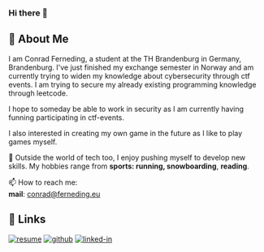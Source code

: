### Hi there 👋

## 🚀 About Me
I am Conrad Ferneding, a student at the TH Brandenburg in Germany, Brandenburg. I've just finished my exchange semester in Norway and am currently trying to widen my knowledge about cybersecurity through ctf events. I am trying to secure my already existing programming knowledge through leetcode.  

I hope to someday be able to work in security as I am currently having funning participating in ctf-events. 

I also interested in creating my own game in the future as I like to play games myself.  

🎸 Outside the world of tech too, I enjoy pushing myself to develop new skills. My hobbies range from **sports: running, snowboarding**, **reading**.

📫 How to reach me:  
**mail**: conrad@ferneding.eu

## 🔗 Links  

[![resume](https://img.shields.io/badge/Resume-4285F4?style=for-the-badge&logo=read-the-docs&logoColor=white)](https://firebasestorage.googleapis.com/v0/b/conrad-ferneding-resume.appspot.com/o/Conrad%20Ferneding%20Resume.pdf?alt=media&token=34e02818-1c53-4fbc-bba2-4561b99b31fd)
[![github](https://img.shields.io/badge/GitHub-000000?style=for-the-badge&logo=GitHub&logoColor=white)](https://github.com/CdFerneding)
[![linked-in](https://img.shields.io/badge/Linked_In-0077B5?style=for-the-badge&logo=LinkedIn&logoColor=white)](https://www.linkedin.com/in/conrad-ferneding-924551245/)
<!--
**CdFerneding/CdFerneding** is a ✨ _special_ ✨ repository because its `README.md` (this file) appears on your GitHub profile.

Here are some ideas to get you started:

- 🔭 I’m currently working on ...
- 🌱 I’m currently learning ...
- 👯 I’m looking to collaborate on ...
- 🤔 I’m looking for help with ...
- 💬 Ask me about ...
- 📫 How to reach me: ...
- 😄 Pronouns: ...
- ⚡ Fun fact: ...
-->
